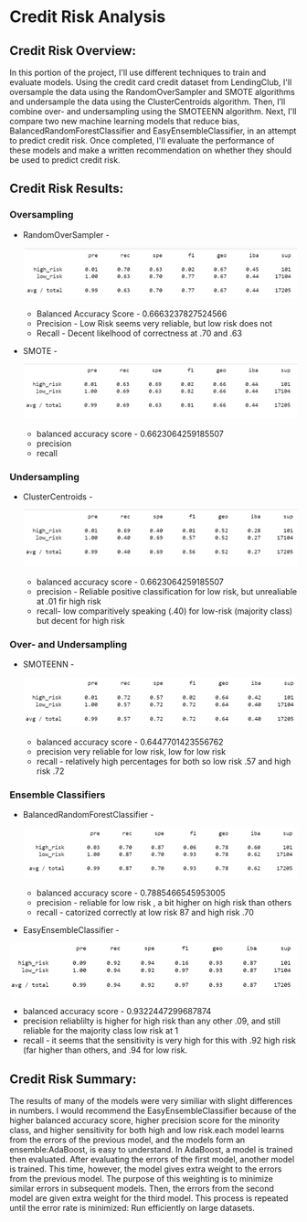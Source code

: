 # Credit Risk Analysis

## Credit Risk Overview:
In this portion of the project, I'll use different techniques to train and evaluate models. Using the credit card credit dataset from LendingClub, I'll oversample the data using the RandomOverSampler and SMOTE algorithms and undersample the data using the ClusterCentroids algorithm. Then, I’ll combine over- and undersampling using the SMOTEENN algorithm. Next, I'll compare two new machine learning models that reduce bias, BalancedRandomForestClassifier and EasyEnsembleClassifier, in an attempt to predict credit risk. Once completed, I'll evaluate the performance of these models and make a written recommendation on whether they should be used to predict credit risk.

## Credit Risk Results:

### Oversampling
  -  RandomOverSampler - 
     
     ![RandomOversampler_ConfusionMatrix](Images/RandomOversampler_ConfusionMatrix.PNG)
     -   Balanced Accuracy Score - 0.6663237827524566
     -   Precision - Low Risk seems very reliable, but low risk does not
     -   Recall - Decent likelhood of correctness at .70 and .63
 
 -  SMOTE - 
     
     ![SMOTE_ConfustionMatrix](Images/SMOTE_ConfustionMatrix.PNG) 
     - balanced accuracy score - 0.6623064259185507  
     - precision
     - recall

### Undersampling
 - ClusterCentroids - 
 
    ![ClusterCentroids_ConfustionMatrix](Images/ClusterCentroids_ConfustionMatrix.PNG) 
    - balanced accuracy score - 0.6623064259185507  
    - precision - Reliable positive classification for low risk, but unrealiable at .01 fir high risk
    - recall- low comparitively speaking (.40) for low-risk (majority class) but decent for high risk

### Over- and Undersampling
  
  - SMOTEENN - 
  
    ![SMOTEENN_ConfustionMatrix](Images/SMOTEENN_ConfustionMatrix.PNG)
    - balanced accuracy score - 0.6447701423556762   
    - precision very reliable for low risk, low for low risk
    - recall  - relatively high percentages for both so low risk .57 and high risk .72

### Ensemble Classifiers
  
  - BalancedRandomForestClassifier - 
  
    ![BalancedRandomForestClassifier_ConfustionMatrix](Images/BalancedRandomForestClassifier_ConfustionMatrix.PNG)
    - balanced accuracy score  - 0.7885466545953005 
    - precision - reliable for low risk , a bit higher on high risk than others
    - recall - catorized correctly at low risk 87 and high risk .70
  
  - EasyEnsembleClassifier - 
  
   ![EasyEnsembleClassifier_ConfustionMatrix](Images/EasyEnsembleClassifier_ConfustionMatrix.PNG)
    
   - balanced accuracy score  - 0.9322447299687874
   - precision reliablilty is higher for high risk than any other .09, and still reliable for the majority class low risk at 1
   - recall - it seems that the sensitivity is very high for this with .92 high risk (far higher than others, and .94 for low risk.


## Credit Risk Summary: 
The results of many of the models were very similiar with slight differences in numbers.  I would recommend the EasyEnsembleClassifier because of the higher balanced accuracy score, higher precision score for the minority class, and higher sensitivity for both high and low risk.each model learns from the errors of the previous model, and the models form an ensemble:AdaBoost, is easy to understand. In AdaBoost, a model is trained then evaluated. After evaluating the errors of the first model, another model is trained. This time, however, the model gives extra weight to the errors from the previous model. The purpose of this weighting is to minimize similar errors in subsequent models. Then, the errors from the second model are given extra weight for the third model. This process is repeated until the error rate is minimized:
Run efficiently on large datasets.
